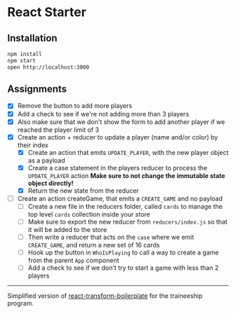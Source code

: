# React Starter

## Installation

```bash
npm install
npm start
open http://localhost:3000
```


## Assignments

- [x] Remove the button to add more players
- [x] Add a check to see if we're not adding more than 3 players
- [x] Also make sure that we don't show the form to add another player if we reached the player limit of 3
- [x] Create an action + reducer to update a player (name and/or color) by their index
  - [x] Create an action that emits `UPDATE_PLAYER`, with the new player object as a payload
  - [x] Create a case statement in the players reducer to process the `UPDATE_PLAYER` action **Make sure to not change the immutable state object directly!**
  - [x] Return the new state from the reducer
- [ ] Create an action createGame, that emits a `CREATE_GAME` and no payload
  - [ ] Create a new file in the reducers folder, called `cards` to manage the top level `cards` collection inside your store
  - [ ] Make sure to export the new reducer from `reducers/index.js` so that it will be added to the store
  - [ ] Then write a reducer that acts on the `case` where we emit `CREATE_GAME`, and return a new set of 16 cards
  - [ ] Hook up the button in `WhoIsPlaying` to call a way to create a game from the parent `App` component
  - [ ] Add a check to see if we don't try to start a game with less than 2 players

------------------

Simplified version of [react-transform-boilerplate](https://github.com/gaearon/react-transform-boilerplate) for the
traineeship program.
